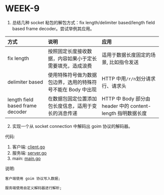 # WEEK-9

1. 总结几种 socket 粘包的解包方式：fix length/delimiter based/length field based frame decoder。尝试举例其应用。

| 方式 | 说明 | 应用 |
|:---|:---|:---|
|fix length|按照固定长度接收数据，内容如果小于定长需要填充，造成浪费|适用于数据长度固定的场景, 比如指令发送|
|delimiter based|使用特殊符号做为数据包边界，选用的特殊符号不能在 Body 中出现|HTTP 中用`/r/n`划分请求行、请求头|
|length field based frame decoder|在数据包固定位置添加包长度信息，适用于变长的消息传递|HTTP 中 Body 部分由 header 中的 content-length 指明数据长度|

2. 实现一个从 socket connection 中解码出 goim 协议的解码器。

代码:
1. 客户端: [client.go](./client.go)
2. 服务端: [server.go](./server.go)
3. main: [main.go](./main.go)

说明:

    客户端使用 goim 协议写入数据;

    服务端使用自定义解码器进行解析;

    

